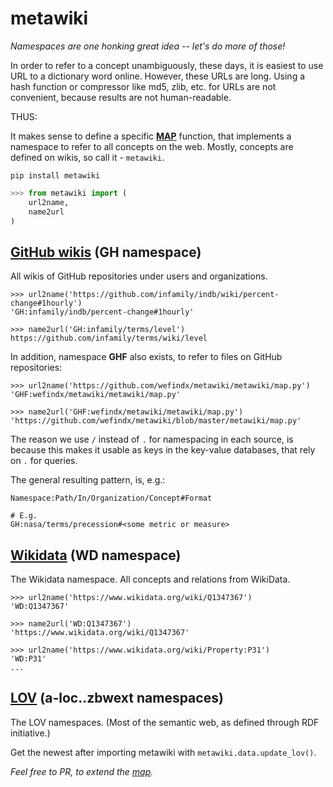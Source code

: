 # metawiki

_Namespaces are one honking great idea -- let's do more of those!_

In order to refer to a concept unambiguously, these days, it is easiest to use URL to a dictionary word online. However, these URLs are long. Using a hash function or compressor like md5, zlib, etc. for URLs are not convenient, because results are not human-readable.

THUS:

It makes sense to define a specific **[MAP](/metawiki/map.py)** function, that implements a namespace to refer to all concepts on the web. Mostly, concepts are defined on wikis, so call it - `metawiki`.

`pip install metawiki`

```python
>>> from metawiki import (
    url2name,
    name2url
)
```

## [GitHub  wikis](https://help.github.com/en/github/building-a-strong-community/about-wikis) (GH namespace)
All wikis of GitHub repositories under users and organizations.

```
>>> url2name('https://github.com/infamily/indb/wiki/percent-change#1hourly')
'GH:infamily/indb/percent-change#1hourly'

>>> name2url('GH:infamily/terms/level')
https://github.com/infamily/terms/wiki/level
```

In addition, namespace **GHF** also exists, to refer to files on GitHub repositories:
```
>>> url2name('https://github.com/wefindx/metawiki/metawiki/map.py')
'GHF:wefindx/metawiki/metawiki/map.py'

>>> name2url('GHF:wefindx/metawiki/metawiki/map.py')
'https://github.com/wefindx/metawiki/blob/master/metawiki/map.py'
```

The reason we use `/` instead of `.` for namespacing in each source, is because this makes it usable as keys in the key-value databases, that rely on `.` for queries.

The general resulting pattern, is, e.g.:

```
Namespace:Path/In/Organization/Concept#Format

# E.g.
GH:nasa/terms/precession#<some metric or measure>
```

## [Wikidata](https://www.wikidata.org/) (WD namespace)

The Wikidata namespace. All concepts and relations from WikiData.
```
>>> url2name('https://www.wikidata.org/wiki/Q1347367')
'WD:Q1347367'

>>> name2url('WD:Q1347367')
'https://www.wikidata.org/wiki/Q1347367'

>>> url2name('https://www.wikidata.org/wiki/Property:P31')
'WD:P31'
...
```

## [LOV](https://lov.linkeddata.es/dataset/lov/vocabs/) (a-loc..zbwext namespaces)

The LOV namespaces. (Most of the semantic web, as defined through RDF initiative.)

Get the newest after importing metawiki with `metawiki.data.update_lov()`.


_Feel free to PR, to extend the [map](/metawiki/map.py)._
